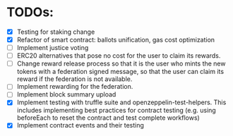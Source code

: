 # TODOs:

- [x] Testing for staking change
- [x] Refactor of smart contract: ballots unification, gas cost optimization
- [ ] Implement justice voting
- [ ] ERC20 alternatives that pose no cost for the user to claim its rewards.
- [ ] Change reward release process so that it is the user who mints the new tokens with a federation signed message, so that the user can claim its reward if the federation is not available.
- [ ] Implement rewarding for the federation.
- [ ] Implement block summary upload
- [x] Implement testing with truffle suite and openzeppelin-test-helpers. This includes implementing best practices for contract testing (e.g. using beforeEach to reset the contract and test complete workflows)
- [x] Implement contract events and their testing
